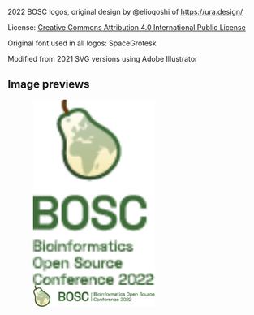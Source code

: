 2022 BOSC logos, original design by @elioqoshi of https://ura.design/

License: [Creative Commons Attribution 4.0 International Public License](LICENSE)

Original font used in all logos: SpaceGrotesk

Modified from 2021 SVG versions using Adobe Illustrator

## Image previews

<p>
<img align="left" src="./Colour.Vertical Full Title.png" width="240" hspace="50"/>
<img align="left" src="./Colour Horizontal Full Name.png" width="240" hspace="50"/>
</br>
</br>
</br>
</p>

